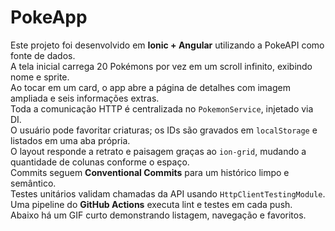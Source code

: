 # PokeApp

Este projeto foi desenvolvido em **Ionic + Angular** utilizando a PokeAPI como fonte de dados.  
A tela inicial carrega 20 Pokémons por vez em um scroll infinito, exibindo nome e sprite.  
Ao tocar em um card, o app abre a página de detalhes com imagem ampliada e seis informações extras.  
Toda a comunicação HTTP é centralizada no `PokemonService`, injetado via DI.  
O usuário pode favoritar criaturas; os IDs são gravados em `localStorage` e listados em uma aba própria.  
O layout responde a retrato e paisagem graças ao `ion-grid`, mudando a quantidade de colunas conforme o espaço.  
Commits seguem **Conventional Commits** para um histórico limpo e semântico.  
Testes unitários validam chamadas da API usando `HttpClientTestingModule`.  
Uma pipeline do **GitHub Actions** executa lint e testes em cada push.  
Abaixo há um GIF curto demonstrando listagem, navegação e favoritos.


